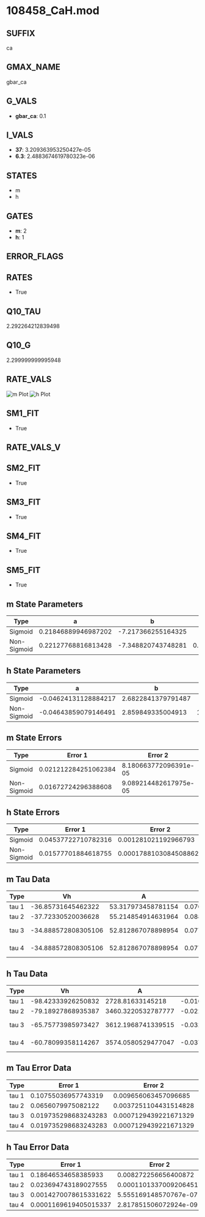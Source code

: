 # 108458_CaH.mod

## SUFFIX

ca

## GMAX_NAME

gbar_ca

## G_VALS

- **gbar_ca**: 0.1

## I_VALS

- **37**: 3.209363953250427e-05
- **6.3**: 2.4883674619780323e-06

## STATES

- m
- h

## GATES

- **m**: 2
- **h**: 1

## ERROR_FLAGS


## RATES

- True

## Q10_TAU

2.292264212839498

## Q10_G

2.299999999995948

## RATE_VALS

![m Plot](/Users/pbozelos/Dropbox/icg-Chai-Panos/supermodels/output_markdown_files/Ca/108458_CaH.mod/images/m.png)
![h Plot](/Users/pbozelos/Dropbox/icg-Chai-Panos/supermodels/output_markdown_files/Ca/108458_CaH.mod/images/h.png)

## SM1_FIT

- True

## RATE_VALS_V

## SM2_FIT

- True

## SM3_FIT

- True

## SM4_FIT

- True

## SM5_FIT

- True

## m State Parameters

| Type | a | b | c | d |
| --- | --- | --- | --- | --- |
| Sigmoid | 0.21846889946987202 | -7.217366255164325 |
| Non-Sigmoid | 0.22127768816813428 | -7.348820743748281 | 0.9953903668362822 | -0.003975277449690217 |

## h State Parameters

| Type | a | b | c | d |
| --- | --- | --- | --- | --- |
| Sigmoid | -0.04624131128884217 | 2.6822841379791487 |
| Non-Sigmoid | -0.04643859079146491 | 2.859849335004913 | 1.0363155774929975 | 0.018510357502703648 |

## m State Errors

| Type | Error 1 | Error 2 | Error 3 |
| --- | --- | --- | --- |
| Sigmoid | 0.021212284251062384 | 8.180663772096391e-05 | 0.01378771800317581 |
| Non-Sigmoid | 0.01672724296388608 | 9.089214482617975e-05 | 0.010872497569191173 |

## h State Errors

| Type | Error 1 | Error 2 | Error 3 |
| --- | --- | --- | --- |
| Sigmoid | 0.04537722710782316 | 0.001281021192966793 | 0.02942772161721919 |
| Non-Sigmoid | 0.01577701884618755 | 0.00017881030845088623 | 0.01023160179999594 |

## m Tau Data

| Type | Vh | A | b1 | b2 | c1 | c2 | d1 | d2 | e1 | e2 |
| --- | --- | --- | --- | --- | --- | --- | --- | --- | --- | --- |
| tau 1 | -36.85731645462322 | 53.317973458781154 | 0.07019500029951642 | 0.10276938825363446 |
| tau 2 | -37.72330520036628 | 55.214854914631964 | 0.08820297024117539 | 0.0005259824984047021 | 0.1127887450374014 | -0.0006251013326496477 |
| tau 3 | -34.888572808305106 | 52.812867078898954 | 0.07725869891408747 | 0.0006632034718038386 | 7.19558338006365e-06 | 0.15374044128349978 | -0.0023486494352931535 | 1.258034748583204e-05 |
| tau 4 | -34.888572808305106 | 52.812867078898954 | 0.07725869891408747 | 0.0006632034718038386 | 7.19558338006365e-06 | 0.0 | 0.15374044128349978 | -0.0023486494352931535 | 1.258034748583204e-05 | 0.0 |

## h Tau Data

| Type | Vh | A | b1 | b2 | c1 | c2 | d1 | d2 | e1 | e2 |
| --- | --- | --- | --- | --- | --- | --- | --- | --- | --- | --- |
| tau 1 | -98.42333926250832 | 2728.81633145218 | -0.010414333252639666 | -0.06359465304809835 |
| tau 2 | -79.18927868935387 | 3460.3220532787777 | -0.02283072829484283 | 7.578014661686213e-05 | -0.03745769437704728 | -0.00034458859965962816 |
| tau 3 | -65.75773985973427 | 3612.1968741339515 | -0.03292120905556171 | 0.0002118319181151343 | -4.657466268350423e-07 | -0.0314264133021221 | -0.0002680179592359034 | -2.4262313462700224e-06 |
| tau 4 | -60.78099358114267 | 3574.0580529477047 | -0.037361705836008355 | 0.0003079532099480526 | -1.15723132717173e-06 | 1.661638070740265e-09 | -0.030308886886863003 | -0.0002982366815589424 | -3.0957156061231064e-06 | -9.227700140857862e-09 |

## m Tau Error Data

| Type | Error 1 | Error 2 | Error 3 |
| --- | --- | --- | --- |
| tau 1 | 0.10755036957743319 | 0.009656063457096685 | 0.07326412981630437 |
| tau 2 | 0.0656079975082122 | 0.0037251104431514828 | 0.04469266693657186 |
| tau 3 | 0.019735298683243283 | 0.0007129439221671329 | 0.013443835575587466 |
| tau 4 | 0.019735298683243283 | 0.0007129439221671329 | 0.013443835575587466 |

## h Tau Error Data

| Type | Error 1 | Error 2 | Error 3 |
| --- | --- | --- | --- |
| tau 1 | 0.18646534658385933 | 0.008272256656400872 | 0.05601868922122201 |
| tau 2 | 0.023694743189027555 | 0.00011013370092064517 | 0.007118472569839412 |
| tau 3 | 0.0014270078615331622 | 5.555169148570767e-07 | 0.00042870759299779964 |
| tau 4 | 0.0001169619405015337 | 2.817851506072924e-09 | 3.5138189029240416e-05 |

